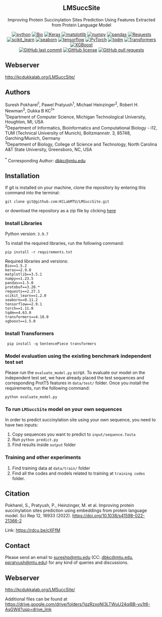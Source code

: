 <div align="center">
  
## LMSuccSite
Improving Protein Succinylation Sites Prediction Using Features Extracted from Protein Language Model

<p align="center">
<a href="https://www.python.org/"><img alt="python" src="https://img.shields.io/badge/Python-3.9.7-blue.svg"/></a>
<a href="https://biopython.org/"><img alt="Bio" src="https://img.shields.io/badge/Bio-1.5.2-brightgreen.svg"/></a>
<a href="https://keras.io/"><img alt="Keras" src="https://img.shields.io/badge/Keras-2.9.0-red.svg"/></a>
<a href="https://matplotlib.org/"><img alt="matplotlib" src="https://img.shields.io/badge/matplotlib-3.5.1-blueviolet.svg"/></a>
<a href="https://numpy.org/"><img alt="numpy" src="https://img.shields.io/badge/numpy-1.23.5-red.svg"/></a>
<a href="https://pandas.pydata.org/"><img alt="pandas" src="https://img.shields.io/badge/pandas-1.5.0-yellow.svg"/></a>
<a href="https://requests.readthedocs.io/en/latest/"><img alt="Requests" src="https://img.shields.io/badge/requests-2.27.1-blue.svg"/></a>
<a href="https://scikit-learn.org/"><img alt="scikit_learn" src="https://img.shields.io/badge/scikit_learn-1.2.0-blue.svg"/></a>
<a href="https://seaborn.pydata.org/"><img alt="seaborn" src="https://img.shields.io/badge/seaborn-0.11.2-lightgrey.svg"/></a>
<a href="https://www.tensorflow.org/"><img alt="tensorflow" src="https://img.shields.io/badge/TensorFlow-2.9.1-orange.svg"/></a>
<a href="https://pytorch.org/"><img alt="PyTorch" src="https://img.shields.io/badge/PyTorch-1.11.0-orange.svg"/></a>
<a href="https://tqdm.github.io/"><img alt="tqdm" src="https://img.shields.io/badge/tqdm-4.63.0-blue.svg"/></a>
<a href="https://huggingface.co/transformers/"><img alt="Transformers" src="https://img.shields.io/badge/Transformers-4.20.1-yellow.svg"/></a>
<a href="https://xgboost.readthedocs.io/en/stable/"><img alt="XGBoost" src="https://img.shields.io/badge/xgboost-1.5.0-blueviolet.svg"/></a><br>
<a href="https://github.com/KCLabMTU/LMSuccSite/commits/main"><img alt="GitHub last commit" src="https://img.shields.io/github/last-commit/KCLabMTU/LMSuccSite.svg?style=flat&color=blue"></a>
<a href="https://github.com/KCLabMTU/LMSuccSite/blob/main/LICENSE"><img alt="GitHub license" src="https://img.shields.io/github/license/KCLabMTU/LMSuccSite.svg?style=flat&color=blue"></a>
<a href="https://github.com/KCLabMTU/LMSuccSite/pulls"><img alt="GitHub pull requests" src="https://img.shields.io/github/issues-pr/KCLabMTU/LMSuccSite.svg?style=flat&color=blue"></a>
</p>

</div>

## Webserver
http://kcdukkalab.org/LMSuccSite/

## Authors
Suresh Pokharel<sup>1</sup>, Pawel Pratyush<sup>1</sup>, Michael Heinzinger<sup>2</sup>, Robert H. Newman<sup>3</sup>, Dukka B KC<sup>1*</sup>
<br>
<sup>1</sup>Department of Computer Science, Michigan Technological University, Houghton, MI, USA
<br>
<sup>2</sup>Department of Informatics, Bioinformatics and Computational Biology - i12, TUM (Technical University of Munich), Boltzmannstr. 3, 85748, Garching/Munich, Germany
<br>
<sup>3</sup>Department of Biology, College of Science and Technology, North Carolina A&T State University, Greensboro, NC, USA
<br><br>
<sup>*</sup> Corresponding Author: dbkc@mtu.edu
## Installation

If git is installed on your machine, clone the repository by entering this command into the terminal: 
```shell
git clone git@github.com:KCLabMTU/LMSuccSite.git
```
 or download the repository as a zip file by clicking [here](https://github.com/KCLabMTU/LMSuccSite/archive/refs/heads/main.zip)
 
### Install Libraries

Python version: `3.9.7`

To install the required libraries, run the following command:

```shell
pip install -r requirements.txt
```

Required libraries and versions: <br>
<code>Bio==1.5.2</code><br>
<code>keras==2.9.0</code><br>
<code>matplotlib==3.5.1</code><br>
<code>numpy==1.23.5</code><br>
<code>pandas==1.5.0</code><br>
<code>protobuf==3.20.*</code><br>
<code>requests==2.27.1</code><br>
<code>scikit_learn==1.2.0</code><br>
<code>seaborn==0.11.2</code><br>
<code>tensorflow==2.9.1</code><br>
<code>torch==1.11.0</code><br>
<code>tqdm==4.63.0</code><br>
<code>transformers==4.18.0</code><br>
<code>xgboost==1.5.0</code><br>


### Install Transformers
<code> pip install -q SentencePiece transformers</code>

### Model evaluation using the existing benchmark independent test set
Please run the `evaluate_model.py` script.
To evaluate our model on the independent test set, we have already placed the test sequences and corresponding ProtT5 features in `data/test/` folder. Once you install the requirements, run the following command:
<br>
```shell
python evaluate_model.py
```

### To run `LMSuccSite` model on your own sequences 

In order to predict succinylation site using your own sequence, you need to have two inputs:
1. Copy sequences you want to predict to `input/sequence.fasta`
2. Run `python predict.py`
3. Find results inside `output` folder


### Training and other experiments
1. Find training data at `data/train/` folder
2. Find all the codes and models related to training at `training codes` folder.


## Citation
Pokharel, S., Pratyush, P., Heinzinger, M. et al. Improving protein succinylation sites prediction using embeddings from protein language model. Sci Rep 12, 16933 (2022). https://doi.org/10.1038/s41598-022-21366-2

Link: https://rdcu.be/cXFfM


## Contact
Please send an email to sureshp@mtu.edu (CC: dbkc@mtu.edu, ppratyush@mtu.edu) for any kind of queries and discussions.

## Webserver
http://kcdukkalab.org/LMSuccSite/

Additional files can be found at https://drive.google.com/drive/folders/1gzRzxoNI3LTWuU24qiBB-vu1t6-AsGW4?usp=drive_link

